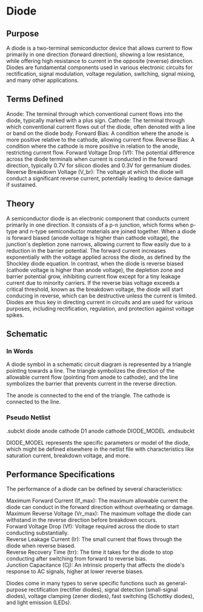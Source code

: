 # Diode

## Purpose

A diode is a two-terminal semiconductor device that allows current to flow primarily in one direction (forward direction), showing a low resistance, while offering high resistance to current in the opposite (reverse) direction. Diodes are fundamental components used in various electronic circuits for rectification, signal modulation, voltage regulation, switching, signal mixing, and many other applications.

## Terms Defined

Anode: The terminal through which conventional current flows into the diode, typically marked with a plus sign.
Cathode: The terminal through which conventional current flows out of the diode, often denoted with a line or band on the diode body.
Forward Bias: A condition where the anode is more positive relative to the cathode, allowing current flow.
Reverse Bias: A condition where the cathode is more positive in relation to the anode, restricting current flow.
Forward Voltage Drop (Vf): The potential difference across the diode terminals when current is conducted in the forward direction, typically 0.7V for silicon diodes and 0.3V for germanium diodes.
Reverse Breakdown Voltage (V_br): The voltage at which the diode will conduct a significant reverse current, potentially leading to device damage if sustained.

## Theory

A semiconductor diode is an electronic component that conducts current primarily in one direction. It consists of a p-n junction, which forms when p-type and n-type semiconductor materials are joined together. When a diode is forward biased (anode voltage is higher than cathode voltage), the junction's depletion zone narrows, allowing current to flow easily due to a reduction in the barrier potential. The forward current increases exponentially with the voltage applied across the diode, as defined by the Shockley diode equation. In contrast, when the diode is reverse biased (cathode voltage is higher than anode voltage), the depletion zone and barrier potential grow, inhibiting current flow except for a tiny leakage current due to minority carriers. If the reverse bias voltage exceeds a critical threshold, known as the breakdown voltage, the diode will start conducing in reverse, which can be destructive unless the current is limited. Diodes are thus key in directing current in circuits and are used for various purposes, including rectification, regulation, and protection against voltage spikes.

## Schematic

### In Words

A diode symbol in a schematic circuit diagram is represented by a triangle pointing towards a line. The triangle symbolizes the direction of the allowable current flow (pointing from anode to cathode), and the line symbolizes the barrier that prevents current in the reverse direction.

The anode is connected to the end of the triangle.
The cathode is connected to the line.


### Pseudo Netlist

.subckt diode anode cathode D1 anode cathode DIODE_MODEL .endsubckt

DIODE_MODEL represents the specific parameters or model of the diode, which might be defined elsewhere in the netlist file with characteristics like saturation current, breakdown voltage, and more.

## Performance Specifications

The performance of a diode can be defined by several characteristics:

Maximum Forward Current (If_max): The maximum allowable current the diode can conduct in the forward direction without overheating or damage. <br />
Maximum Reverse Voltage (Vr_max): The maximum voltage the diode can withstand in the reverse direction before breakdown occurs. <br />
Forward Voltage Drop (Vf): Voltage required across the diode to start conducting substantially. <br />
Reverse Leakage Current (Ir): The small current that flows through the diode when reverse biased. <br />
Reverse Recovery Time (trr): The time it takes for the diode to stop conducting after switching from forward to reverse bias. <br />
Junction Capacitance (Cj): An intrinsic property that affects the diode's response to AC signals, higher at lower reverse biases.

Diodes come in many types to serve specific functions such as general-purpose rectification (rectifier diodes), signal detection (small-signal diodes), voltage clamping (zener diodes), fast switching (Schottky diodes), and light emission (LEDs).